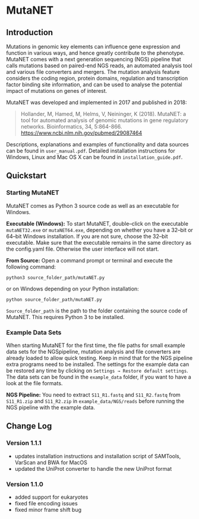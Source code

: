 # MutaNET
## Introduction
Mutations in genomic key elements can influence gene expression and function in various ways, and hence greatly contribute to the phenotype. MutaNET comes with a next generation sequencing (NGS) pipeline that calls mutations based on paired-end NGS reads, an automated analysis tool and various file converters and mergers. The mutation analysis feature considers the coding region, protein domains, regulation and transcription factor binding site information, and can be used to analyse the potential impact of mutations on genes of interest.

MutaNET was developed and implemented in 2017 and published in 2018:

> Hollander, M, Hamed, M, Helms, V, Neininger, K (2018). MutaNET: a tool for automated analysis of genomic mutations in gene regulatory networks. Bioinformatics, 34, 5:864-866. https://www.ncbi.nlm.nih.gov/pubmed/29087464

Descriptions, explanations and examples of functionality and data sources can be found in `user_manual.pdf`. Detailed installation instructions for Windows, Linux and Mac OS X can be found in `installation_guide.pdf`.

## Quickstart
### Starting MutaNET
MutaNET comes as Python 3 source code as well as an executable for Windows.

**Executable (Windows):** To start MutaNET, double–click on the executable `mutaNET32.exe` or `mutaNET64.exe`, depending on whether you have a 32–bit or 64–bit Windows installation. If you are not sure, choose the 32–bit executable. Make sure that the executable remains in the same directory as the config.yaml file. Otherwise the user interface will not start.

**From Source:** Open a command prompt or terminal and execute the following command:
```
python3 source_folder_path/mutaNET.py
```
or on Windows depending on your Python installation:
```
python source_folder_path/mutaNET.py
```
`Source_folder_path` is the path to the folder containing the source code of MutaNET. This requires Python 3 to be installed.

### Example Data Sets
When starting MutaNET for the first time, the file paths for small example data sets for the NGSpipeline, mutation analysis and file converters are already loaded to allow quick testing. Keep in mind that for the NGS pipeline extra programs need to be installed. The settings for the example data can be restored any time by clicking on `Settings → Restore default settings`. The data sets can be found in the `example_data` folder, if you want to have a look at the file formats.

**NGS Pipeline:** You need to extract `S11_R1.fastq` and `S11_R2.fastq` from `S11_R1.zip` and `S11_R2.zip` in `example_data/NGS/reads` before running the NGS pipeline with the example data.

## Change Log
### Version 1.1.1
- updates installation instructions and installation script of SAMTools, VarScan and BWA for MacOS
- updated the UniProt converter to handle the new UniProt format

### Version 1.1.0
- added support for eukaryotes
- fixed file encoding issues
- fixed minor frame shift bug
